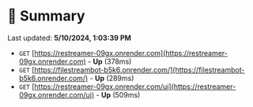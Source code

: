 # 📖 Summary
Last updated: **5/10/2024, 1:03:39 PM**

- `GET` [https://restreamer-09gx.onrender.com](https://restreamer-09gx.onrender.com) - **Up** (378ms)
- `GET` [https://filestreambot-b5k6.onrender.com/](https://filestreambot-b5k6.onrender.com/) - **Up** (289ms)
- `GET` [https://restreamer-09gx.onrender.com/ui](https://restreamer-09gx.onrender.com/ui) - **Up** (509ms)
